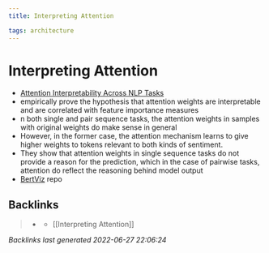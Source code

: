 ```yaml
---
title: Interpreting Attention

tags: architecture 
---
```


# Interpreting Attention
- [Attention Interpretability Across NLP Tasks](https://arxiv.org/abs/1909.11218)
- empirically prove the hypothesis that attention weights are interpretable and are correlated with feature importance measures
- n both single and pair sequence tasks, the attention weights in samples with original weights do make sense in general
- However, in the former case, the attention mechanism learns to give higher weights to tokens relevant to both kinds of sentiment.
- They show that attention weights in single sequence tasks do not provide a reason for the prediction, which in the case of pairwise tasks, attention do reflect the reasoning behind model output
- [BertViz](https://github.com/jessevig/bertviz) repo


## Backlinks

> - [](journals/2022-06-27.md)
>   - [[Interpreting Attention]]

_Backlinks last generated 2022-06-27 22:06:24_
